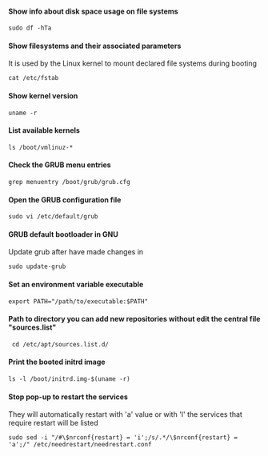 #### Show info about disk space usage on file systems
```
sudo df -hTa
```

#### Show filesystems and their associated parameters
It is used by the Linux kernel to mount declared file systems during booting
```
cat /etc/fstab
```

#### Show kernel version
```
uname -r
```

#### List available kernels
```
ls /boot/vmlinuz-*
```

#### Check the GRUB menu entries
```
grep menuentry /boot/grub/grub.cfg
```

#### Open the GRUB configuration file
```
sudo vi /etc/default/grub
```

#### GRUB default bootloader in GNU
Update grub after have made changes in 
```
sudo update-grub
```

#### Set an environment variable executable
```
export PATH="/path/to/executable:$PATH"
```

#### Path to directory you can add new repositories without edit the central file "sources.list"
```
 cd /etc/apt/sources.list.d/
```

#### Print the booted initrd image 
```
ls -l /boot/initrd.img-$(uname -r)
```

#### Stop pop-up to restart the services
They will automatically restart with 'a' value or with 'l' the services that require restart will be listed
```
sudo sed -i "/#\$nrconf{restart} = 'i';/s/.*/\$nrconf{restart} = 'a';/" /etc/needrestart/needrestart.conf
```
